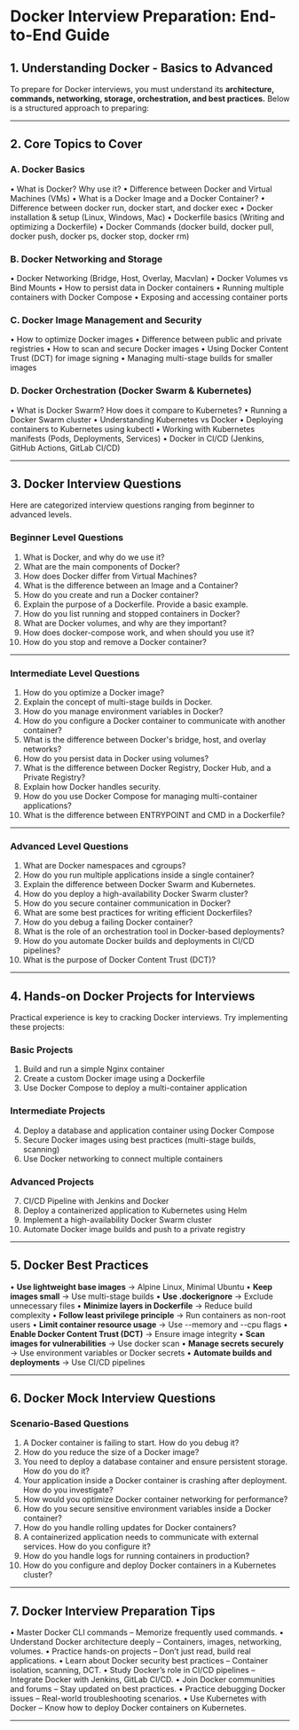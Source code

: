 <h1>Docker Interview Preparation: End-to-End Guide</h1>
  
## 1. Understanding Docker - Basics to Advanced
To prepare for Docker interviews, you must understand its **architecture, commands, networking, storage, orchestration, and best practices.** Below is a structured approach to preparing:
________________________________________
## 2. Core Topics to Cover
### A. Docker Basics
  •	What is Docker? Why use it?
  •	Difference between Docker and Virtual Machines (VMs)
  •	What is a Docker Image and a Docker Container?
  •	Difference between docker run, docker start, and docker exec
  •	Docker installation & setup (Linux, Windows, Mac)
  •	Dockerfile basics (Writing and optimizing a Dockerfile)
  •	Docker Commands (docker build, docker pull, docker push, docker ps, docker stop, docker rm)
### B. Docker Networking and Storage
•	Docker Networking (Bridge, Host, Overlay, Macvlan)
•	Docker Volumes vs Bind Mounts
•	How to persist data in Docker containers
•	Running multiple containers with Docker Compose
•	Exposing and accessing container ports
### C. Docker Image Management and Security
•	How to optimize Docker images
•	Difference between public and private registries
•	How to scan and secure Docker images
•	Using Docker Content Trust (DCT) for image signing
•	Managing multi-stage builds for smaller images
### D. Docker Orchestration (Docker Swarm & Kubernetes)
•	What is Docker Swarm? How does it compare to Kubernetes?
•	Running a Docker Swarm cluster
•	Understanding Kubernetes vs Docker
•	Deploying containers to Kubernetes using kubectl
•	Working with Kubernetes manifests (Pods, Deployments, Services)
•	Docker in CI/CD (Jenkins, GitHub Actions, GitLab CI/CD)
________________________________________
## 3. Docker Interview Questions
Here are categorized interview questions ranging from beginner to advanced levels.
### Beginner Level Questions
1.	What is Docker, and why do we use it?
2.	What are the main components of Docker?
3.	How does Docker differ from Virtual Machines?
4.	What is the difference between an Image and a Container?
5.	How do you create and run a Docker container?
6.	Explain the purpose of a Dockerfile. Provide a basic example.
7.	How do you list running and stopped containers in Docker?
8.	What are Docker volumes, and why are they important?
9.	How does docker-compose work, and when should you use it?
10.	How do you stop and remove a Docker container?
________________________________________
### Intermediate Level Questions
1.	How do you optimize a Docker image?
2.	Explain the concept of multi-stage builds in Docker.
3.	How do you manage environment variables in Docker?
4.	How do you configure a Docker container to communicate with another container?
5.	What is the difference between Docker's bridge, host, and overlay networks?
6.	How do you persist data in Docker using volumes?
7.	What is the difference between Docker Registry, Docker Hub, and a Private Registry?
8.	Explain how Docker handles security.
9.	How do you use Docker Compose for managing multi-container applications?
10.	What is the difference between ENTRYPOINT and CMD in a Dockerfile?
________________________________________
### Advanced Level Questions
1.	What are Docker namespaces and cgroups?
2.	How do you run multiple applications inside a single container?
3.	Explain the difference between Docker Swarm and Kubernetes.
4.	How do you deploy a high-availability Docker Swarm cluster?
5.	How do you secure container communication in Docker?
6.	What are some best practices for writing efficient Dockerfiles?
7.	How do you debug a failing Docker container?
8.	What is the role of an orchestration tool in Docker-based deployments?
9.	How do you automate Docker builds and deployments in CI/CD pipelines?
10.	What is the purpose of Docker Content Trust (DCT)?
________________________________________
## 4. Hands-on Docker Projects for Interviews
Practical experience is key to cracking Docker interviews. Try implementing these projects:
### Basic Projects
1.	Build and run a simple Nginx container
2.	Create a custom Docker image using a Dockerfile
3.	Use Docker Compose to deploy a multi-container application
### Intermediate Projects
4.	Deploy a database and application container using Docker Compose
5.	Secure Docker images using best practices (multi-stage builds, scanning)
6.	Use Docker networking to connect multiple containers
### Advanced Projects
7.	CI/CD Pipeline with Jenkins and Docker
8.	Deploy a containerized application to Kubernetes using Helm
9.	Implement a high-availability Docker Swarm cluster
10.	Automate Docker image builds and push to a private registry
________________________________________
## 5. Docker Best Practices
•	**Use lightweight base images** → Alpine Linux, Minimal Ubuntu 
•	**Keep images small** → Use multi-stage builds
•	**Use .dockerignore** → Exclude unnecessary files
•	**Minimize layers in Dockerfile** → Reduce build complexity
•	**Follow least privilege principle** → Run containers as non-root users
•	**Limit container resource usage** → Use --memory and --cpu flags
•	**Enable Docker Content Trust (DCT)** → Ensure image integrity
•	**Scan images for vulnerabilities** → Use docker scan
•	**Manage secrets securely** → Use environment variables or Docker secrets
•	**Automate builds and deployments** → Use CI/CD pipelines
________________________________________
## 6. Docker Mock Interview Questions
### Scenario-Based Questions
1.	A Docker container is failing to start. How do you debug it?
2.	How do you reduce the size of a Docker image?
3.	You need to deploy a database container and ensure persistent storage. How do you do it?
4.	Your application inside a Docker container is crashing after deployment. How do you investigate?
5.	How would you optimize Docker container networking for performance?
6.	How do you secure sensitive environment variables inside a Docker container?
7.	How do you handle rolling updates for Docker containers?
8.	A containerized application needs to communicate with external services. How do you configure it?
9.	How do you handle logs for running containers in production?
10.	How do you configure and deploy Docker containers in a Kubernetes cluster?
________________________________________
## 7. Docker Interview Preparation Tips
•	Master Docker CLI commands – Memorize frequently used commands.
•	Understand Docker architecture deeply – Containers, images, networking, volumes.
•	Practice hands-on projects – Don’t just read, build real applications.
•	Learn about Docker security best practices – Container isolation, scanning, DCT.
•	Study Docker’s role in CI/CD pipelines – Integrate Docker with Jenkins, GitLab CI/CD.
•	Join Docker communities and forums – Stay updated on best practices.
•	Practice debugging Docker issues – Real-world troubleshooting scenarios.
•	Use Kubernetes with Docker – Know how to deploy Docker containers on Kubernetes.
________________________________________


